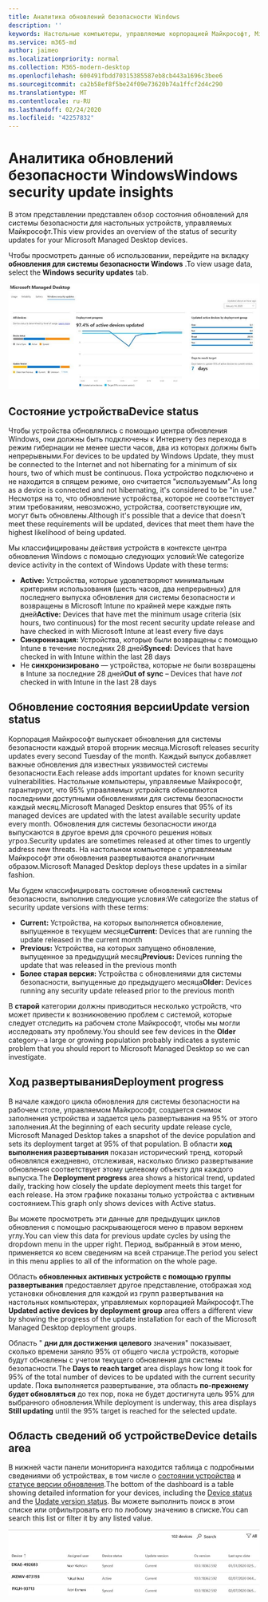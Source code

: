 ```yaml
---
title: Аналитика обновлений безопасности Windows
description: ''
keywords: Настольные компьютеры, управляемые корпорацией Майкрософт, Microsoft 365, служба, документация
ms.service: m365-md
author: jaimeo
ms.localizationpriority: normal
ms.collection: M365-modern-desktop
ms.openlocfilehash: 600491fbdd70315385587eb8cb443a1696c3bee6
ms.sourcegitcommit: ca2b58ef8f5be24f09e73620b74a1ffcf2d4c290
ms.translationtype: MT
ms.contentlocale: ru-RU
ms.lasthandoff: 02/24/2020
ms.locfileid: "42257832"
---
```

# <a name="windows-security-update-insights"></a><span data-ttu-id="4c6b4-103">Аналитика обновлений безопасности Windows</span><span class="sxs-lookup"><span data-stu-id="4c6b4-103">Windows security update insights</span></span>
<span data-ttu-id="4c6b4-104">В этом представлении представлен обзор состояния обновлений для системы безопасности для настольных устройств, управляемых Майкрософт.</span><span class="sxs-lookup"><span data-stu-id="4c6b4-104">This view provides an overview of the status of security updates for your Microsoft Managed Desktop devices.</span></span> 

<span data-ttu-id="4c6b4-105">Чтобы просмотреть данные об использовании, перейдите на вкладку <strong>обновления для системы безопасности Windows</strong> .</span><span class="sxs-lookup"><span data-stu-id="4c6b4-105">To view usage data, select the <strong>Windows security updates</strong> tab.</span></span>

![Область обновления для системы безопасности Windows: линейчатые графики состояния устройства и версии обновления в левом столбце, обновление процесса развертывания с течением времени в центральном столбце и процент активных устройств по группам развертывания, а также количество дней, затраченных на доступ к развертыванию 95% целевой столбец в столбце справа.](../../media/update-insights.jpg)

## <a name="device-status"></a><span data-ttu-id="4c6b4-107">Состояние устройства</span><span class="sxs-lookup"><span data-stu-id="4c6b4-107">Device status</span></span>

<span data-ttu-id="4c6b4-108">Чтобы устройства обновлялись с помощью центра обновления Windows, они должны быть подключены к Интернету без перехода в режим гибернации не менее шести часов, два из которых должны быть непрерывными.</span><span class="sxs-lookup"><span data-stu-id="4c6b4-108">For devices to be updated by Windows Update, they must be connected to the Internet and not hibernating for a minimum of six hours, two of which must be continuous.</span></span> <span data-ttu-id="4c6b4-109">Пока устройство подключено и не находится в спящем режиме, оно считается "используемым".</span><span class="sxs-lookup"><span data-stu-id="4c6b4-109">As long as a device is connected and not hibernating, it's considered to be "in use."</span></span> <span data-ttu-id="4c6b4-110">Несмотря на то, что обновление устройства, которое не соответствует этим требованиям, невозможно, устройства, соответствующие им, могут быть обновлены.</span><span class="sxs-lookup"><span data-stu-id="4c6b4-110">Although it's possible that a device that doesn't meet these requirements will be updated, devices that meet them have the highest likelihood of being updated.</span></span> 

<span data-ttu-id="4c6b4-111">Мы классифицированы действия устройств в контексте центра обновления Windows с помощью следующих условий:</span><span class="sxs-lookup"><span data-stu-id="4c6b4-111">We categorize device activity in the context of Windows Update with these terms:</span></span>

- <span data-ttu-id="4c6b4-112"><strong>Active:</strong> Устройства, которые удовлетворяют минимальным критериям использования (шесть часов, два непрерывных) для последнего выпуска обновления для системы безопасности и возвращены в Microsoft Intune по крайней мере каждые пять дней</span><span class="sxs-lookup"><span data-stu-id="4c6b4-112"><strong>Active:</strong> Devices that have met the minimum usage criteria (six hours, two continuous) for the most recent security update release and have checked in with Microsoft Intune at least every five days</span></span>
- <span data-ttu-id="4c6b4-113"><strong>Синхронизация:</strong> Устройства, которые были возвращены с помощью Intune в течение последних 28 дней</span><span class="sxs-lookup"><span data-stu-id="4c6b4-113"><strong>Synced:</strong> Devices that have checked in with Intune within the last 28 days</span></span>
- <span data-ttu-id="4c6b4-114">Не <strong>синхронизировано</strong> — устройства, которые <i>не</i> были возвращены в Intune за последние 28 дней</span><span class="sxs-lookup"><span data-stu-id="4c6b4-114"><strong>Out of sync</strong> – Devices that have <i>not</i> checked in with Intune in the last 28 days</span></span>




## <a name="update-version-status"></a><span data-ttu-id="4c6b4-115">Обновление состояния версии</span><span class="sxs-lookup"><span data-stu-id="4c6b4-115">Update version status</span></span>

<span data-ttu-id="4c6b4-116">Корпорация Майкрософт выпускает обновления для системы безопасности каждый второй вторник месяца.</span><span class="sxs-lookup"><span data-stu-id="4c6b4-116">Microsoft releases security updates every second Tuesday of the month.</span></span> <span data-ttu-id="4c6b4-117">Каждый выпуск добавляет важные обновления для известных уязвимостей системы безопасности.</span><span class="sxs-lookup"><span data-stu-id="4c6b4-117">Each release adds important updates for known security vulnerabilities.</span></span> <span data-ttu-id="4c6b4-118">Настольные компьютеры, управляемые Майкрософт, гарантируют, что 95% управляемых устройств обновляются последними доступными обновлениями для системы безопасности каждый месяц.</span><span class="sxs-lookup"><span data-stu-id="4c6b4-118">Microsoft Managed Desktop ensures that 95% of its managed devices are updated with the latest available security update every month.</span></span> <span data-ttu-id="4c6b4-119">Обновления для системы безопасности иногда выпускаются в другое время для срочного решения новых угроз.</span><span class="sxs-lookup"><span data-stu-id="4c6b4-119">Security updates are sometimes released at other times to urgently address new threats.</span></span> <span data-ttu-id="4c6b4-120">На настольном компьютере с управляемым Майкрософт эти обновления развертываются аналогичным образом.</span><span class="sxs-lookup"><span data-stu-id="4c6b4-120">Microsoft Managed Desktop deploys these updates in a similar fashion.</span></span>

<span data-ttu-id="4c6b4-121">Мы будем классифицировать состояние обновлений системы безопасности, выполнив следующие условия:</span><span class="sxs-lookup"><span data-stu-id="4c6b4-121">We categorize the status of security update versions with these terms:</span></span>

- <span data-ttu-id="4c6b4-122"><strong>Current:</strong> Устройства, на которых выполняется обновление, выпущенное в текущем месяце</span><span class="sxs-lookup"><span data-stu-id="4c6b4-122"><strong>Current:</strong> Devices that are running the update released in the current month</span></span>
- <span data-ttu-id="4c6b4-123"><strong>Previous:</strong> Устройства, на которых запущено обновление, выпущенное за предыдущий месяц</span><span class="sxs-lookup"><span data-stu-id="4c6b4-123"><strong>Previous:</strong> Devices running the update that was released in the previous month</span></span>
- <span data-ttu-id="4c6b4-124"><strong>Более старая версия:</strong> Устройства с обновлениями для системы безопасности, выпущенные до предыдущего месяца</span><span class="sxs-lookup"><span data-stu-id="4c6b4-124"><strong>Older:</strong> Devices running any security update released prior to the previous month</span></span>

<span data-ttu-id="4c6b4-125">В <strong>старой</strong> категории должны приводиться несколько устройств, что может привести к возникновению проблем с системой, которые следует отследить на рабочем столе Майкрософт, чтобы мы могли исследовать эту проблему.</span><span class="sxs-lookup"><span data-stu-id="4c6b4-125">You should see few devices in the <strong>Older</strong> category--a large or growing population probably indicates a systemic problem that you should report to Microsoft Managed Desktop so we can investigate.</span></span>


## <a name="deployment-progress"></a><span data-ttu-id="4c6b4-126">Ход развертывания</span><span class="sxs-lookup"><span data-stu-id="4c6b4-126">Deployment progress</span></span>

<span data-ttu-id="4c6b4-127">В начале каждого цикла обновления для системы безопасности на рабочем столе, управляемом Майкрософт, создается снимок заполнения устройства и задается цель развертывания на 95% от этого заполнения.</span><span class="sxs-lookup"><span data-stu-id="4c6b4-127">At the beginning of each security update release cycle, Microsoft Managed Desktop takes a snapshot of the device population and sets its deployment target at 95% of that population.</span></span> <span data-ttu-id="4c6b4-128">В области <strong>ход выполнения развертывания</strong> показан исторический тренд, который обновлялся ежедневно, отслеживая, насколько близко развертывание обновления соответствует этому целевому объекту для каждого выпуска.</span><span class="sxs-lookup"><span data-stu-id="4c6b4-128">The <strong>Deployment progress</strong> area shows a historical trend, updated daily, tracking how closely the update deployment meets this target for each release.</span></span> <span data-ttu-id="4c6b4-129">На этом графике показаны только устройства с активным состоянием.</span><span class="sxs-lookup"><span data-stu-id="4c6b4-129">This graph only shows devices with Active status.</span></span>

<span data-ttu-id="4c6b4-130">Вы можете просмотреть эти данные для предыдущих циклов обновления с помощью раскрывающегося меню в правом верхнем углу.</span><span class="sxs-lookup"><span data-stu-id="4c6b4-130">You can view this data for previous update cycles by using the dropdown menu in the upper right.</span></span> <span data-ttu-id="4c6b4-131">Период, выбранный в этом меню, применяется ко всем сведениям на всей странице.</span><span class="sxs-lookup"><span data-stu-id="4c6b4-131">The period you select in this menu applies to all of the information on the whole page.</span></span>

<span data-ttu-id="4c6b4-132">Область <strong>обновленных активных устройств с помощью группы развертывания</strong> предоставляет другое представление, отображая ход установки обновления для каждой из групп развертывания на настольных компьютерах, управляемых корпорацией Майкрософт.</span><span class="sxs-lookup"><span data-stu-id="4c6b4-132">The <strong>Updated active devices by deployment group</strong> area offers a different view by showing the progress of the update installation for each of the Microsoft Managed Desktop deployment groups.</span></span>

<span data-ttu-id="4c6b4-133">Область " <strong>дни для достижения целевого</strong> значения" показывает, сколько времени заняло 95% от общего числа устройств, которые будут обновлены с учетом текущего обновления для системы безопасности.</span><span class="sxs-lookup"><span data-stu-id="4c6b4-133">The <strong>Days to reach target</strong> area displays how long it took for 95% of the total number of devices to be updated with the current security update.</span></span> <span data-ttu-id="4c6b4-134">Пока выполняется развертывание, эта область <strong>по-прежнему будет обновляться</strong> до тех пор, пока не будет достигнута цель 95% для выбранного обновления.</span><span class="sxs-lookup"><span data-stu-id="4c6b4-134">While deployment is underway, this area displays <strong>Still updating</strong> until the 95% target is reached for the selected update.</span></span>

## <a name="device-details-area"></a><span data-ttu-id="4c6b4-135">Область сведений об устройстве</span><span class="sxs-lookup"><span data-stu-id="4c6b4-135">Device details area</span></span>

<span data-ttu-id="4c6b4-136">В нижней части панели мониторинга находится таблица с подробными сведениями об устройствах, в том числе о [состоянии устройства](#device-status) и [статусе версии обновления](#update-version-status).</span><span class="sxs-lookup"><span data-stu-id="4c6b4-136">The bottom of the dashboard is a table showing detailed information for your devices, including the [Device status](#device-status) and the [Update version status](#update-version-status).</span></span> <span data-ttu-id="4c6b4-137">Вы можете выполнить поиск в этом списке или отфильтровать его по любому значению в списке.</span><span class="sxs-lookup"><span data-stu-id="4c6b4-137">You can search this list or filter it by any listed value.</span></span>


![Таблица сведений об устройстве, в которой показаны столбцы для имени устройства, назначенного пользователя, состояния устройства, версии обновления, версии операционной системы и даты последней синхронизации устройства.](../../media/security-update-insights-device-table-sterile.png)
